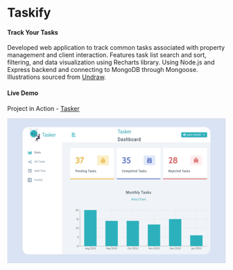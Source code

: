 # Taskify

#### Track Your Tasks

Developed web application to track common tasks associated with property management and client interaction.
Features task list search and sort, filtering, and data visualization using Recharts library.
Using Node.js and Express backend and connecting to MongoDB through Mongoose.
Illustrations sourced from [Undraw](https://undraw.co/illustrations).

#### Live Demo

Project in Action - [Tasker](https://tasker-server-7afi.onrender.com/)

![preview img](./preview.PNG)
